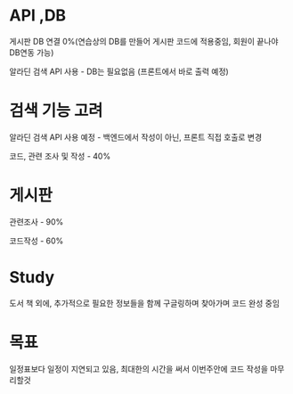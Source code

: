 # API ,DB 

게시판 DB 연결 0%(연습상의 DB를 만들어 게시판 코드에 적용중임, 회원이 끝나야 DB연동 가능)

알라딘 검색 API 사용 - DB는 필요없음 (프론트에서 바로 출력 예정)

# 검색 기능 고려

알라딘 검색 API 사용 예정 - 백엔드에서 작성이 아닌, 프론트 직접 호출로 변경

코드, 관련 조사 및 작성 - 40%

# 게시판

관련조사 - 90%

코드작성 - 60%

# Study

도서 책 외에, 추가적으로 필요한 정보들을 함께 구글링하며 찾아가며 코드 완성 중임

# 목표

일정표보다 일정이 지연되고 있음, 최대한의 시간을 써서 이번주안에 코드 작성을 마무리할것
